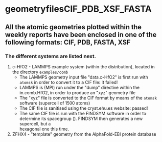 # geometryfilesCIF_PDB_XSF_FASTA
## All the atomic geometries plotted within the weekly reports have been enclosed in one of the following formats: CIF, PDB, FASTA, XSF
### The different systems are listed next.

1. c-HfO2 - LAMMPS example system (within the distribution), located in the directory `examples/comb`
   - The LAMMPS geometry input file "data.c-HfO2" is first run with `atomsk` in order to convert it to a CIF file: It failed!
   - LAMMPS is (MPI) run under the "dump" directive within the in.comb.HfO2, in order to produce an "xyz" geometry file
   - The "xyz" file is converted to the CIF format by means of the `atomsk` software (supercell of 1500 atoms)
   - The CIF file is sanitised using the cryst.ehu.es website: passed!
   - The same CIF file is run with the FINDSYM software in order to determine its spacegroup (). FINDSYM then generates a new supercell, but a    
     hexagonal one this time.
1. ZFHX4 - "template" geometry from the AlphaFold-EBI protein database
